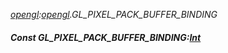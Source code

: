 _[opengl](../../modules/opengl/opengl-module.md):[opengl](../../modules/opengl/opengl-module.md).GL\_PIXEL\_PACK\_BUFFER\_BINDING_
##### Const GL\_PIXEL\_PACK\_BUFFER\_BINDING:[Int](../../modules/wonkey/wonkey-types-int.md)
